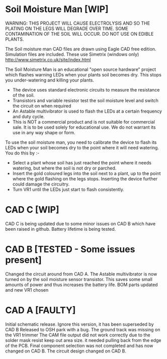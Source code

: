 Soil Moisture Man [WIP]
===============

WARNING: THIS PROJECT WILL CAUSE ELECTROLYSIS AND SO THE PLATING ON THE LEGS WILL DEGRADE OVER TIME. SOME CONTAMINATION OF THE SOIL WILL OCCUR. DO NOT USE ON EDIBLE PLANTS. 

The Soil moisture man CAD files are drawn using Eagle CAD free edition. 
Simulation files are included. These use Simetrix (windows only) http://www.simetrix.co.uk/site/index.html

The Soil Moisture Man is an educational "open source hardware" project which flashes warning LEDs when your plants soil becomes dry. 
This stops you under-watering and killing your plants. 
* The device uses standard electronic circuits to measure the resistance of the soil. 
* Transistors and variable resistor test the soil moisture level and switch the circuit on when required
* An Astable multivibrator is used to flash the LEDs at a certain frequency and duty cycle. 
* This is NOT a commercial product and is not suitable for commercial sale. It is to be used solely for educational use. We do not warrant its use in any way shape or form. 

To use the soil moisture man, you need to calibrate the device to flash its LEDs when your soil becomes dry to the point where it will need watering. 
You do this by :- 
* Select a plant whose soil has just reached the point where it needs watering, but where the soil is not dry or parched.
* Insert the gold coloured legs into the soil next to a plant, up to the point where the gold flashing on the legs stops. Inserting the device further could damage the circuitry.
* Turn VR1 until the LEDs just start to flash consistently. 


CAD C [WIP]
===========

CAD C is being updated due to some minor issues on CAD B which have been raised in github.
Battery lifetime is being tested. 

CAD B [TESTED - Some issues present] 
=====

Changed the circuit around from CAD A. 
The Astable multivibrator is now turned on by the soil moisture sensor transistor. 
This saves some small amounts of power and thus increases the battery life.
BOM parts updated and new VR1 chosen

CAD A [FAULTY] 
=====

Initial schematic release.
Ignore this version, it has been superseded by CAD B
Released to OSH park with a bug. 
The ground track was missing on the VR1 trimmer
The CAM file output did not work correctly due to the solder mask resist keep out area size. it needed pulling back from the edge of the PCB.
Final component selection was not completed and has now changed on CAD B. 
The circuit design changed on CAD B. 



